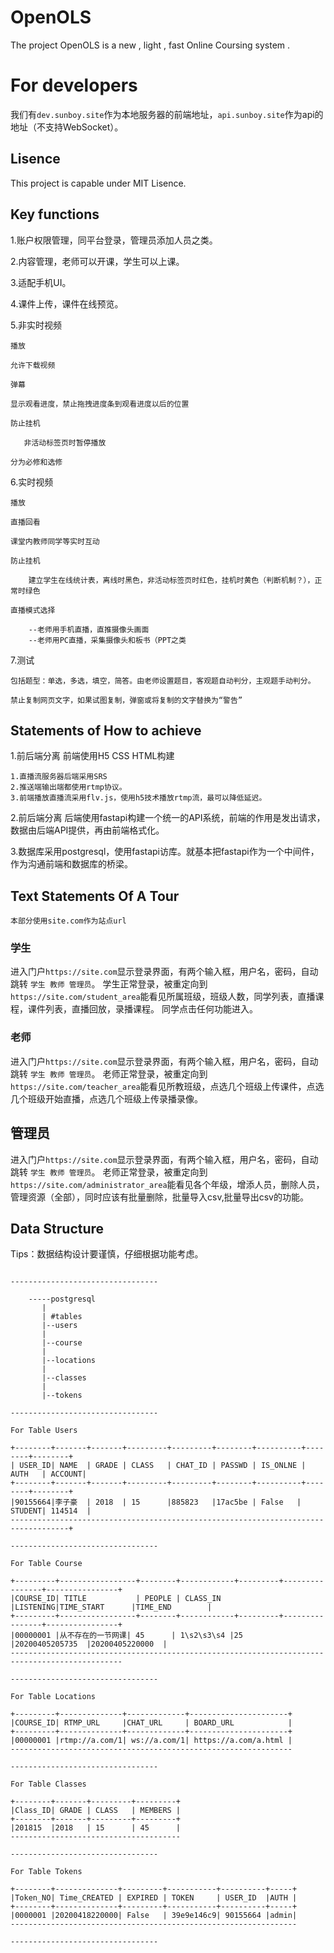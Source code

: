 # OpenOLS

The project OpenOLS is a new , light , fast Online Coursing system .

# For developers

我们有`dev.sunboy.site`作为本地服务器的前端地址，`api.sunboy.site`作为api的地址（不支持WebSocket）。

## Lisence 

This project is capable under MIT Lisence.

## Key functions

1.账户权限管理，同平台登录，管理员添加人员之类。

2.内容管理，老师可以开课，学生可以上课。

3.适配手机UI。

4.课件上传，课件在线预览。

5.非实时视频

    播放

    允许下载视频

    弹幕

    显示观看进度，禁止拖拽进度条到观看进度以后的位置

    防止挂机
       
       非活动标签页时暂停播放
       
    分为必修和选修

6.实时视频

    播放

    直播回看  

    课堂内教师同学等实时互动
    
    防止挂机
    
        建立学生在线统计表，离线时黑色，非活动标签页时红色，挂机时黄色（判断机制？），正常时绿色

    直播模式选择

        --老师用手机直播，直推摄像头画面
        --老师用PC直播，采集摄像头和板书（PPT之类
        
7.测试

    包括题型：单选，多选，填空，简答。由老师设置题目，客观题自动判分，主观题手动判分。

    禁止复制网页文字，如果试图复制，弹窗或将复制的文字替换为“警告”

## Statements of How to achieve

1.前后端分离 前端使用H5 CSS HTML构建

    1.直播流服务器后端采用SRS
    2.推送端输出端都使用rtmp协议。
    3.前端播放直播流采用flv.js，使用h5技术播放rtmp流，最可以降低延迟。

2.前后端分离 后端使用fastapi构建一个统一的API系统，前端的作用是发出请求，数据由后端API提供，再由前端格式化。

3.数据库采用postgresql，使用fastapi访库。就基本把fastapi作为一个中间件，作为沟通前端和数据库的桥梁。

## Text Statements Of A Tour 

`本部分使用site.com作为站点url`

### 学生

进入门户`https://site.com`显示登录界面，有两个输入框，用户名，密码，自动跳转 `学生 教师 管理员`。
学生正常登录，被重定向到`https://site.com/student_area`能看见所属班级，班级人数，同学列表，直播课程，课件列表，直播回放，录播课程。
同学点击任何功能进入。

### 老师

进入门户`https://site.com`显示登录界面，有两个输入框，用户名，密码，自动跳转 `学生 教师 管理员`。
老师正常登录，被重定向到`https://site.com/teacher_area`能看见所教班级，点选几个班级上传课件，点选几个班级开始直播，点选几个班级上传录播录像。

## 管理员

进入门户`https://site.com`显示登录界面，有两个输入框，用户名，密码，自动跳转 `学生 教师 管理员`。
老师正常登录，被重定向到`https://site.com/administrator_area`能看见各个年级，增添人员，删除人员，管理资源（全部），同时应该有批量删除，批量导入csv,批量导出csv的功能。


## Data Structure

Tips：数据结构设计要谨慎，仔细根据功能考虑。

```

---------------------------------

    -----postgresql
       | 
       | #tables
       |--users
       |
       |--course
       |
       |--locations
       |
       |--classes
       |
       |--tokens

---------------------------------

For Table Users

+--------+-------+-------+---------+---------+--------+----------+--------+--------+
| USER_ID| NAME  | GRADE | CLASS   | CHAT_ID | PASSWD | IS_ONLNE | AUTH   | ACCOUNT|
+--------+-------+-------+---------+---------+--------+----------+--------+--------+
|90155664|李子豪  | 2018  | 15      |885823   |17ac5be | False   | STUDENT| 114514  |
-----------------------------------------------------------------------------------+

---------------------------------

For Table Course

+---------+-----------------+--------+------------+---------+----------------+----------------+
|COURSE_ID| TITLE           | PEOPLE | CLASS_IN   |LISTENING|TIME_START      |TIME_END        |
+---------+-----------------+--------+------------+---------+----------------+----------------+
|00000001 |从不存在的一节网课| 45      | 1\s2\s3\s4 |25      |20200405205735  |20200405220000  |
-----------------------------------------------------------------------------------------------

---------------------------------

For Table Locations

+---------+--------------+-------------+----------------------+
|COURSE_ID| RTMP_URL     |CHAT_URL     | BOARD_URL            | 
+---------+--------------+-------------+----------------------+
|00000001 |rtmp://a.com/1| ws://a.com/1| https://a.com/a.html |
---------------------------------------------------------------

---------------------------------

For Table Classes

+--------+-------+---------+---------+
|Class_ID| GRADE | CLASS   | MEMBERS |
+--------+-------+---------+---------+
|201815  |2018   | 15      | 45      |
--------------------------------------

---------------------------------

For Table Tokens

+--------+--------------+---------+-----------+----------+-----+
|Token_NO| Time_CREATED | EXPIRED | TOKEN     | USER_ID  |AUTH |
+--------+--------------+---------+-----------+----------+-----+
|0000001 |20200418220000| False   | 39e9e146c9| 90155664 |admin|
----------------------------------------------------------------

---------------------------------


```
